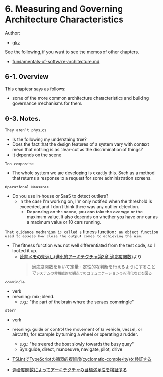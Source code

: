 # 6. Measuring and Governing Architecture Characteristics

Author:
  - [gkz](https://twitter.com/gkzvoice)

See the following, if you want to see the memos of other chapters.
  - [fundamentals-of-software-architecture.md](../fundamentals-of-software-architecture.md)


## 6-1. Overview

This chaptesr says as follows:

- some of the more common architecture characteristics and building governance mechanisms for them.


## 6-3. Notes.

`They aren’t physics`
- Is the following my understaing true?
 - Does the fact that the design features of a system vary with context mean that nothing is as clear-cut as the discrimination of things?
  - It depends on the scene

`Too composite`
- The whole system we are developing is exactly this. Such as a method that returns a response to a request for some administration screens.

`Operational Measures`
- Do you use in-house or SaaS to detect outliers?
  - In the case I'm working on, I'm only notified when the threshold is exceeded, and I don't think there was any outlier detection.
    - Depending on the scene, you can take the average or the maximum value. It also depends on whether you have one car as a maximum value or 10 cars running.

`That guidance mechanism is called `a fitness function`: an object function used to assess how close the output comes to achieving the aim.`
 - The fitness function was not well differentiated from the test code, so I looked it up.
   - [読書メモの見返し(進化的アーキテクチャ第2章 適応度関数)](https://note.com/ryoma_0923/n/na019812888e9)より
     > 適応度関数を用いて定量・定性的な判断を行えるようにすることで`システムの非機能的な観点でのコミュニケーションの円滑化などを図る`

`commingle`
- verb
- meaning: mix; blend.
  - e.g.: "the part of the brain where the senses commingle"

`sterr`
- verb
- meaning: guide or control the movement of (a vehicle, vessel, or aircraft), for example by turning a wheel or operating a rudder.
  - e.g.: "he steered the boat slowly towards the busy quay"
  - Syn:guide, direct, manoeuvre, navigate, pilot, drive


- [TSLintでTypeScriptの循環的複雑度(cyclomatic-complexity)を検証する](https://qiita.com/shisama/items/8d5ace30a1111fdb4a1c)

- [適合度関数によってアーキテクチャの目標満足性を検証する](https://www.infoq.com/jp/news/2019/04/fitness-functions-architecture/)
